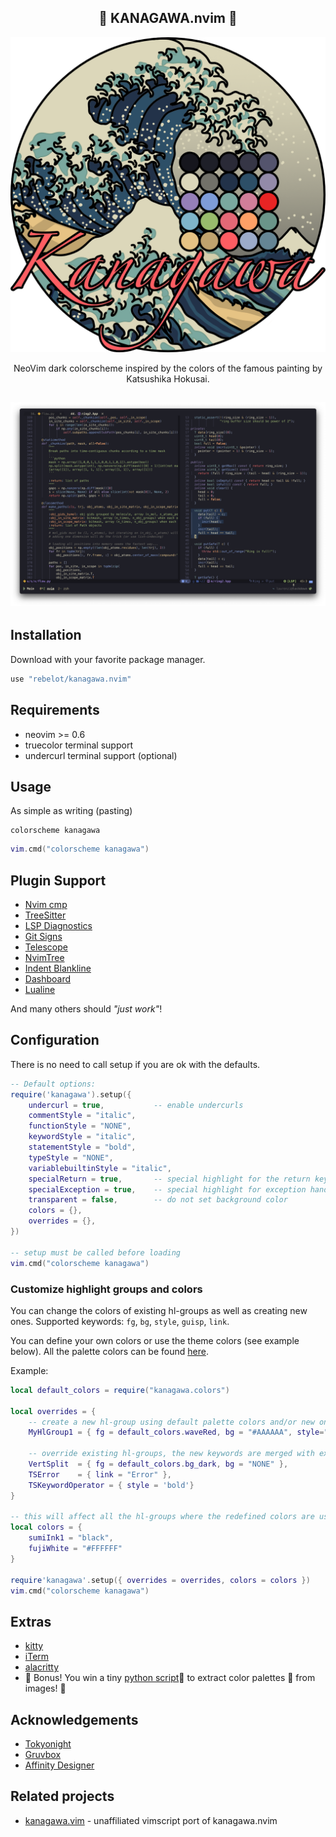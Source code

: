 <p align="center">
  <h2 align="center">🌊 KANAGAWA.nvim 🌊</h2>
</p>

<p align="center">
  <img src="kanagawa@2x.png" width="600" >
</p>

<p align="center">NeoVim dark colorscheme inspired by the colors of the famous painting by Katsushika Hokusai.</p>

<p align="center">
  <h2 align="center"><img src="screenshot.png"></h2>
</p>

## Installation

Download with your favorite package manager.

```lua
use "rebelot/kanagawa.nvim"
```

## Requirements

* neovim >= 0.6
* truecolor terminal support
* undercurl terminal support (optional)

## Usage

As simple as writing (pasting)

```vim
colorscheme kanagawa
```

```lua
vim.cmd("colorscheme kanagawa")
```

## Plugin Support

- [Nvim cmp](https://github.com/hrsh7th/nvim-cmp)
- [TreeSitter](https://github.com/nvim-treesitter/nvim-treesitter)
- [LSP Diagnostics](https://neovim.io/doc/user/lsp.html)
- [Git Signs](https://github.com/lewis6991/gitsigns.nvim)
- [Telescope](https://github.com/nvim-telescope/telescope.nvim)
- [NvimTree](https://github.com/kyazdani42/nvim-tree.lua)
- [Indent Blankline](https://github.com/lukas-reineke/indent-blankline.nvim)
- [Dashboard](https://github.com/glepnir/dashboard-nvim)
- [Lualine](https://github.com/nvim-lualine/lualine.nvim)

And many others should _"just work"_!

## Configuration

There is no need to call setup if you are ok with the defaults.

```lua
-- Default options:
require('kanagawa').setup({
    undercurl = true,           -- enable undercurls
    commentStyle = "italic",
    functionStyle = "NONE",
    keywordStyle = "italic",
    statementStyle = "bold",
    typeStyle = "NONE",
    variablebuiltinStyle = "italic",
    specialReturn = true,       -- special highlight for the return keyword
    specialException = true,    -- special highlight for exception handling keywords 
    transparent = false,        -- do not set background color
    colors = {},
    overrides = {},
})

-- setup must be called before loading
vim.cmd("colorscheme kanagawa")
```

### Customize highlight groups and colors

You can change the colors of existing hl-groups as well as creating new ones. Supported keywords: `fg`, `bg`, `style`, `guisp`, `link`.

You can define your own colors or use the theme colors (see example below).
All the palette colors can be found [here](lua/kanagawa/colors.lua).

Example:

```lua
local default_colors = require("kanagawa.colors")

local overrides = {
    -- create a new hl-group using default palette colors and/or new ones
    MyHlGroup1 = { fg = default_colors.waveRed, bg = "#AAAAAA", style="underline,bold", guisp="blue" },

    -- override existing hl-groups, the new keywords are merged with existing ones
    VertSplit  = { fg = default_colors.bg_dark, bg = "NONE" },
    TSError    = { link = "Error" },
    TSKeywordOperator = { style = 'bold'}
}

-- this will affect all the hl-groups where the redefined colors are used
local colors = {
    sumiInk1 = "black",
    fujiWhite = "#FFFFFF"
}

require'kanagawa'.setup({ overrides = overrides, colors = colors })
vim.cmd("colorscheme kanagawa")
```

## Extras

* [kitty](extras/kanagawa.conf)
* [iTerm](extras/kanagawa.itermcolors)
* [alacritty](extras/alacritty_kanagawa.yml)
* 🎉 Bonus! You win a tiny [python script](palette.py)🐍 to extract color palettes 🎨 from images! 🥳

## Acknowledgements

* [Tokyonight](https://github.com/folke/tokyonight.nvim)
* [Gruvbox](https://github.com/morhetz/gruvbox)
* [Affinity Designer](https://affinity.serif.com/designer/)

## Related projects
* [kanagawa.vim](https://github.com/guigui64/kanawaga.vim) - unaffiliated vimscript port of kanagawa.nvim
